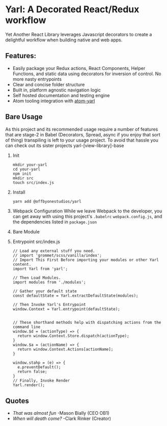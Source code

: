 # Yarl: A Decorated React/Redux workflow
Yet Another React Library leverages Javascript decorators to create a delightful
workflow when building native and web apps.


## Features:
* Easily package your Redux actions, React Components, Helper Functions, and static data using decorators for inversion of control. No more nasty entrypoints
* Clear and concise folder structure
* Built in, platform agnostic navigation logic
* Self hosted documentation and testing engine
* Atom tooling integration with [atom-yarl]()


## Bare Usage
As this project and its recommended usage require a number of features that are stage-2 in Babel (Decorators, Spread, async if you enjoy that sort of thing) transpiling is left to your usage project. To avoid that hassle you can check out its sister projects yarl-[view-library]-base


1) Init
    ```
    mkdir your-yarl
    cd your-yarl
    npm init
    mkdir src
    touch src/index.js

    ```
2) Install
    ```sh
    yarn add @offbyonestudios/yarl
    ```

3) Webpack Configuration
While we leave Webpack to the developer, you can get away with using this project's `.babelrc` `webpack.config.js`, and the dependencies listed in `package.json`

4) Bare Module
5) Entrypoint
src/index.js
    ```
    // Load any external stuff you need.
    // import 'grommet/scss/vanilla/index';
    // Import This First Before importing your modules or other Yarl content.
    import Yarl from 'yarl';

    // Then Load Modules.
    import modules from './modules';

    // Gather your default state
    const defaultState = Yarl.extractDefaultState(modules);

    // Then Invoke Yarl's Entrypoint
    window.Context = Yarl.entrypoint(defaultState);


    // These shorthand methods help with dispatching actions from the command line
    window.$d = (actionType) => {
      return window.Context.Store.dispatch(actionType);
    }
    window.$a = (actionName) => {
      return window.Context.Actions[actionName];
    }

    window.stahp = (e) => {
      e.preventDefault();
      return false;
    }
    // Finally, Invoke Render
    Yarl.render();
    ```

## Quotes
* *That was almost fun* -Mason Bially (CEO OB1)
* *When will death come?* -Clark Rinker (Creator)

